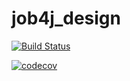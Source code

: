 # job4j_design

[![Build Status](https://travis-ci.org/Xazeq/job4j_design.svg?branch=master)](https://travis-ci.org/Xazeq/job4j_design)

[![codecov](https://codecov.io/gh/Xazeq/job4j_design/branch/master/graph/badge.svg)](https://codecov.io/gh/Xazeq/job4j_design)